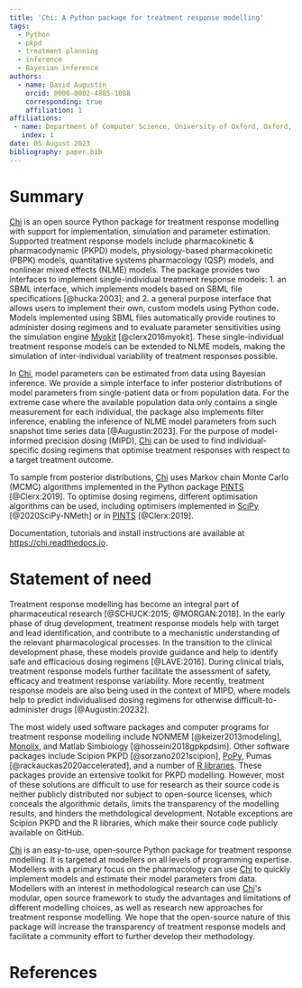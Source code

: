 ```yaml
---
title: 'Chi: A Python package for treatment response modelling'
tags:
  - Python
  - pkpd
  - treatment planning
  - inference
  - Bayesian inference
authors:
  - name: David Augustin
    orcid: 0000-0002-4885-1088
    corresponding: true
    affiliation: 1
affiliations:
 - name: Department of Computer Science, University of Oxford, Oxford, UK
   index: 1
date: 05 August 2023
bibliography: paper.bib
---
```


# Summary

[Chi](https://chi.readthedocs.io) is an open source Python package for treatment response modelling with support for implementation, simulation and parameter estimation. Supported treatment response models include pharmacokinetic & pharmacodynamic (PKPD) models, physiology-based pharmacokinetic (PBPK) models, quantitative systems pharmacology (QSP) models, and nonlinear mixed effects (NLME) models. The package provides two interfaces to implement single-individual treatment response models: 1. an SBML interface, which implements models based on SBML file specifications [@hucka:2003]; and 2. a general purpose interface that allows users to implement their own, custom models using Python code. Models implemented using SBML files automatically provide routines to administer dosing regimens and to evaluate parameter sensitivities using the simulation engine [Myokit](http://myokit.org/) [@clerx2016myokit]. These single-individual treatment response models can be extended to NLME models, making the simulation of inter-individual variability of treatment responses possible.

In [Chi](https://chi.readthedocs.io), model parameters can be estimated from data using Bayesian inference. We provide a simple interface to infer posterior distributions of model parameters from single-patient data or from population data. For the extreme case where the available population data only contains a single measurement for each individual, the package also implements filter inference, enabling the inference of NLME model parameters from such snapshot time series data [@Augustin:2023]. For the purpose of model-informed precision dosing (MIPD), [Chi](https://chi.readthedocs.io) can be used to find individual-specific dosing regimens that optimise treatment responses with respect to a target treatment outcome.

To sample from posterior distributions, [Chi](https://chi.readthedocs.io) uses Markov chain Monte Carlo (MCMC) algorithms implemented in the Python package [PINTS](https://pints.readthedocs.io/en/stable/) [@Clerx:2019]. To optimise dosing regimens, different optimisation algorithms can be used, including optimisers implemented in [SciPy](https://scipy.org/) [@2020SciPy-NMeth] or in [PINTS](https://pints.readthedocs.io/en/stable/) [@Clerx:2019].

Documentation, tutorials and install instructions are available at https://chi.readthedocs.io.

# Statement of need

Treatment response modelling has become an integral part of pharmaceutical research [@SCHUCK:2015; @MORGAN:2018]. In the early phase of drug development, treatment response models help with target and lead identification, and contribute to a mechanistic understanding of the relevant pharmacological processes. In the transition to the clinical development phase, these models provide guidance and help to identify safe and efficacious dosing regimens [@LAVE:2016]. During clinical trials, treatment response models further facilitate the assessment of safety, efficacy and treatment response variability. More recently, treatment response models are also being used in the context of MIPD, where models help to predict individualised dosing regimens for otherwise difficult-to-administer drugs [@Augustin:20232].

The most widely used software packages and computer programs for treatment response modelling include NONMEM [@keizer2013modeling], [Monolix](https://lixoft.com/products/monolix/), and Matlab Simbiology [@hosseini2018gpkpdsim]. Other software packages include Scipion PKPD [@sorzano2021scipion], [PoPy](https://product.popypkpd.com/), Pumas [@rackauckas2020accelerated], and a number of [R libraries](https://cran.r-project.org/web/views/Pharmacokinetics.html). These packages provide an extensive toolkit for PKPD modelling. However, most of these solutions are difficult to use for research as their source code is neither publicly distributed nor subject to open-source licenses, which conceals the algorithmic details, limits the transparency of the modelling results, and hinders the methdological development. Notable exceptions are Scipion PKPD and the R libraries, which make their source code publicly available on GitHub.

[Chi](https://chi.readthedocs.io/en/latest/index.html) is an easy-to-use, open-source Python package for treatment response modelling. It is targeted at modellers on all levels of programming expertise. Modellers with a primary focus on the pharmacology can use [Chi](https://chi.readthedocs.io/en/latest/index.html) to quickly implement models and estimate their model parameters from data. Modellers with an interest in methodological research can use [Chi](https://chi.readthedocs.io/en/latest/index.html)'s modular, open source framework to study the advantages and limitations of different modelling choices, as well as research new approaches for treatment response modelling. We hope that the open-source nature of this package will increase the transparency of treatment response models and facilitate a community effort to further develop their methodology.

# References